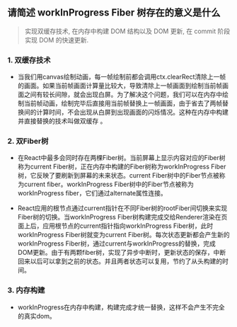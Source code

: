 ## 请简述 workInProgress Fiber 树存在的意义是什么
>实现双缓存技术, 在内存中构建 DOM 结构以及 DOM 更新, 在 commit 阶段实现 DOM 的快速更新.

### 1. 双缓存技术
- 当我们用canvas绘制动画，每一帧绘制前都会调用ctx.clearRect清除上一帧的画面。如果当前帧画面计算量比较大，导致清除上一帧画面到绘制当前帧画面之间有较长间隙，就会出现白屏。为了解决这个问题，我们可以在内存中绘制当前帧动画，绘制完毕后直接用当前帧替换上一帧画面，由于省去了两帧替换间的计算时间，不会出现从白屏到出现画面的闪烁情况。这种在内存中构建并直接替换的技术叫做双缓存 。

### 2. 双Fiber树
- 在React中最多会同时存在两棵Fiber树。当前屏幕上显示内容对应的Fiber树称为current Fiber树，正在内存中构建的Fiber树称为workInProgress Fiber树，它反映了要刷新到屏幕的未来状态。current Fiber树中的Fiber节点被称为current fiber。workInProgress Fiber树中的Fiber节点被称为workInProgress fiber，它们通过alternate属性连接。

- React应用的根节点通过current指针在不同Fiber树的rootFiber间切换来实现Fiber树的切换。当workInProgress Fiber树构建完成交给Renderer渲染在页面上后，应用根节点的current指针指向workInProgress Fiber树，此时workInProgress Fiber树就变为current Fiber树。每次状态更新都会产生新的workInProgress Fiber树，通过current与workInProgress的替换，完成DOM更新。由于有两颗fiber树，实现了异步中断时，更新状态的保存，中断回来以后可以拿到之前的状态。并且两者状态可以复用，节约了从头构建的时间。

### 3. 内存构建
- workInProgress在内存中构建，构建完成才统一替换，这样不会产生不完全的真实dom。